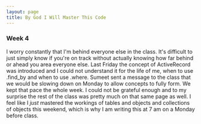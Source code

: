 ```yaml
---
layout: page
title: By God I Will Master This Code
---
```

<h3>Week 4</h3>

I worry constantly that I'm behind everyone else in the class. It's difficult to just simply know if you're on track without actually knowing how far behind or ahead you area everyone else.  Last Friday the concept of ActiveRecord was introduced and I could not understand it for the life of me, when to use .find_by and when to use .where.  Sumeet sent a message to the class that we would be slowing down on Monday to allow concepts to fully form.  We kept that pace the whole week. I could not be grateful enough and to my surprise the rest of the class was pretty much on that same page as well.  I feel like I *just* mastered the workings of tables and objects and collections of objects this weekend, which is why I am writing this at 7 am on a Monday before class. 